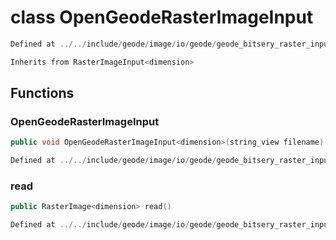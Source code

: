 # class OpenGeodeRasterImageInput

```cpp
Defined at ../../include/geode/image/io/geode/geode_bitsery_raster_input.h#34
```

```cpp
Inherits from RasterImageInput<dimension>
```



## Functions

### OpenGeodeRasterImageInput

```cpp
public void OpenGeodeRasterImageInput<dimension>(string_view filename)
```

```cpp
Defined at ../../include/geode/image/io/geode/geode_bitsery_raster_input.h#37
```

### read

```cpp
public RasterImage<dimension> read()
```

```cpp
Defined at ../../include/geode/image/io/geode/geode_bitsery_raster_input.h#42
```



